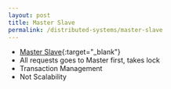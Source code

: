 ```yaml
---
layout: post
title: Master Slave
permalink: /distributed-systems/master-slave
---
```


- [Master Slave](https://www.quora.com/What-are-Master-and-Slave-databases-and-how-does-pairing-them-make-web-apps-faster){:target="_blank"}
- All requests goes to Master first, takes lock
- Transaction Management
- Not Scalability